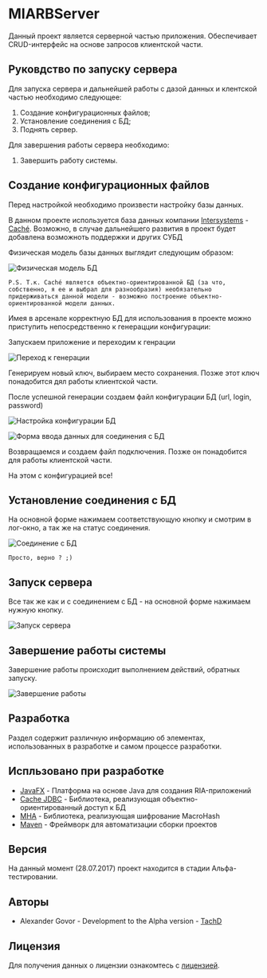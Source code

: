 # MIARBServer
Данный
проект является серверной частью приложения. Обеспечивает CRUD-интерфейс на основе запросов клиентской части.
## Руковдство по запуску сервера
Для запуска сервера и дальнейшей работы с дазой данных и клентской частью необходимо следующее:

1. Создание конфигурационных файлов;
2. Установление соединения с БД;
3. Поднять сервер.

Для завершения работы сервера необходимо:

1. Завершить работу системы.

Создание конфигурационных файлов
---
Перед настройкой необходимо произвести настройку базы данных. 

В данном проекте используется база данных компании [Intersystems](http://www.intersystems.com/) - [Caché](http://www.intersystems.com/our-products/cache/cache-overview/).
Возможно, в случае дальнейшего развития в проект будет добавлена возможноть поддержки и других СУБД
 
Физическая модель базы данных выглядит следующим образом:

![Физическая модель БД](https://4.downloader.disk.yandex.ru/disk/1160b36954953612ab8300c8d91385f527fe1cb71c980fe85825f458191fde29/597b70b0/JiACiOGiE0Tu1cxKpYZWNbPc-Odq9O6FJ9O-1mYNHGtgAXYH24EJTKZ2GzA7CXyU8iMSKR2FO3XaXLP50xYx-w%3D%3D?uid=0&filename=temp.png&disposition=inline&hash=&limit=0&content_type=image%2Fpng&fsize=101951&hid=a287434854b2ba85feae3ebf68c167e8&media_type=image&tknv=v2&etag=4e33585c5ac3dfa737926cd584178811)

    P.S. Т.к. Caché является объектно-ориентированной БД (за что, собственно, я ее и выбрал для разнообразия) необязательно придерживаться данной модели - возможно построение объектно-ориентированной модели данных.
     
Имея в арсенале корректную БД для использования в проекте можно приступить непосредственно к генерацции конфигурации:

Запускаем приложение и переходим к генрации

![Переход к генерации](https://3.downloader.disk.yandex.ru/disk/36c98b19b6948b3cb0896423ebc9fa2dc29fb394588b8ca3f8fceca06bb40fe1/597b7299/JiACiOGiE0Tu1cxKpYZWNd7podzdER60QZlEPQhmUkVhVEdiC3piR2lRGGwAciNmP1oCK74Itlo8sv8GAwSVAg%3D%3D?uid=0&filename=mainFrom.PNG&disposition=inline&hash=&limit=0&content_type=image%2Fpng&fsize=15117&hid=c7dcd0b9116389afc57946cd43d5d8e1&media_type=image&tknv=v2&etag=2cbe361a27120933641e16159c971ae4)

Генерируем новый ключ, выбираем место сохранения. Позже этот ключ понадобится дял работы клиентской части.

После успешной генерации создаем файл конфигурации БД (url, login, password)
 
![Настройка конфигурации БД](https://3.downloader.disk.yandex.ru/disk/554efcd33f8c9555faa7e56ebb8f153e5d51327c919849a9809b17841873b668/597b72b1/JiACiOGiE0Tu1cxKpYZWNS6DnRjYRuW71iE3js7ddXB4mIPd9ijhQJeLni1qO54SAa-hCOVSARwViBNIENgQqg%3D%3D?uid=0&filename=generateKey.PNG&disposition=inline&hash=&limit=0&content_type=image%2Fpng&fsize=9297&hid=ce69e1f92c1050c2e892989f660613f3&media_type=image&tknv=v2&etag=0c7ff9101f18ca452c44251ce6488f81)

![Форма ввода данных для соединения с БД](https://3.downloader.disk.yandex.ru/disk/50744dcb590298422fb532f9c2fb87bb0c0c3bb7636dbdb4bf41c7c8e9c10f09/597b736f/JiACiOGiE0Tu1cxKpYZWNRxp6okPYniqeQgQKXG2p-OwEjKt5ExBqH3XNjbU7yyjJuQiE9CBT6J2HNouS8rbPg%3D%3D?uid=0&filename=dbSetting.PNG&disposition=inline&hash=&limit=0&content_type=image%2Fpng&fsize=8708&hid=14e52edeae916dbd45ec46c8142d3076&media_type=image&tknv=v2&etag=3940d7cfc1e6a98087497b9d20e4c55a)

Возвращаемся и создаем файл подключения. Позже он понадобится для работы клиентской части.

На этом с конфигурацией все!

Установление соединения с БД
---
На основной форме нажимаем соответствующую кнопку и смотрим в лог-окно, а так же на статус соединения.

![Соединение с БД](https://1.downloader.disk.yandex.ru/disk/65e0a03bb57e0556c9a7f2b22bd2f868b1f87f25364f39d0fca0a9acedf38dfd/597b755f/JiACiOGiE0Tu1cxKpYZWNYH9obdhEjcB96BDSgApWoNkAyAPTL2fPu2iquhhUjdUFNfPYbBtLKHojdzxJxv5SQ%3D%3D?uid=0&filename=dbConnect.PNG&disposition=inline&hash=&limit=0&content_type=image%2Fpng&fsize=16280&hid=eec2e4a9f6c12130165e71e6b1f756d0&media_type=image&tknv=v2&etag=dfa19f399e6c6419a3bea634e59589ab)

    Просто, верно ? ;)

Запуск сервера
---
Все так же как и с соединением с БД - на основной форме нажимаем нужную кнопку.

![Запуск сервера](https://4.downloader.disk.yandex.ru/disk/3e60aa705c42aa83d9577f3d7f5a6c344c1f2286be82b06056f6e6cfb12c8c0e/597b7606/JiACiOGiE0Tu1cxKpYZWNbqcGFiqQ52-snis64bnyndktZ68TADqfJBs3w9VPdqPO7jDSR3DSfNj4hojSphRnA%3D%3D?uid=0&filename=serverStart.PNG&disposition=inline&hash=&limit=0&content_type=image%2Fpng&fsize=17256&hid=f6dad9a86c6934ec43025c679b9f9618&media_type=image&tknv=v2&etag=fd60e079936da77c8b88289782c07751)

Завершение работы системы
---
Завершение работы происходит выполнением действий, обратных запуску.

![Завершение работы](https://2.downloader.disk.yandex.ru/disk/5dc5202c8e065811eed8a293fac7af5f01e7369c003176f0e0b029095620bf4c/597b75f7/JiACiOGiE0Tu1cxKpYZWNbiSEg5cgIx-W3jrCf7G56i9w8OyHABtBuRC4a775PCjBN-iRNp0PlpYQOH2V8om1Q%3D%3D?uid=0&filename=serverOff.PNG&disposition=inline&hash=&limit=0&content_type=image%2Fpng&fsize=20309&hid=94747919181da574c6bc78bb118d6a77&media_type=image&tknv=v2&etag=dee181d09b6da4cceeddbcd35102b2c9)

## Разработка
Раздел содержит различную информацию об элементах, использованных в разработке и самом процессе разработки.

Испльзовано при разработке
---
* [JavaFX](http://docs.oracle.com/javase/8/javafx/get-started-tutorial/jfx-overview.htm#JFXST784) - Платформа на основе Java для создания RIA-приложений
* [Cache JDBC](http://docs.intersystems.com/latest/csp/docbook/DocBook.UI.Page.cls?KEY=BGJD_intro) - Библиотека, реализующая объектно-ориентированный доступ к БД 
* [MHA](https://github.com/TachD/MacroHashAlgorithm) - Библиотека, реализующая шифрование MacroHash  
* [Maven](https://maven.apache.org/) - Фреймворк для автоматизации сборки проектов

Версия
---
На данный момент (28.07.2017) проект находится в стадии Альфа-тестировании.

Авторы
---
* Alexander Govor - Development to the Alpha version - [TachD](https://github.com/TachD)

Лицензия
---
Для получения данных о лицензии ознакомтесь с [лицензией](https://github.com/TachD/MIARBServer/blob/master/LICENSE).
